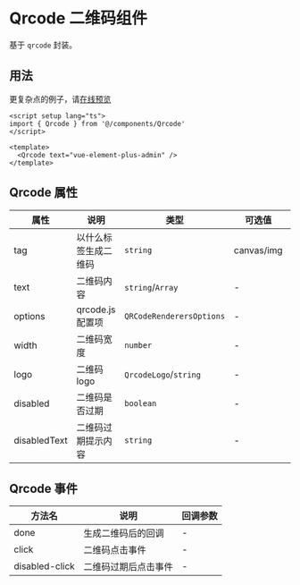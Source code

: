 # Qrcode 二维码组件

基于 `qrcode` 封装。

## 用法

更复杂点的例子，请[在线预览](https://element-plus-admin.cn/#/components/qrcode)

```vue
<script setup lang="ts">
import { Qrcode } from '@/components/Qrcode'
</script>

<template>
  <Qrcode text="vue-element-plus-admin" />
</template>

```

## Qrcode 属性

| 属性 | 说明 | 类型 | 可选值 | 默认值 |
| ---- | ---- | ---- | ---- | ---- |
| tag | 以什么标签生成二维码 | `string` | canvas/img | canvas |
| text | 二维码内容 | `string`/`Array` | - | - |
| options | qrcode.js 配置项 | `QRCodeRenderersOptions` | - | {} |
| width | 二维码宽度 | `number` | - | 200 |
| logo | 二维码 logo | `QrcodeLogo`/`string` | - | - |
| disabled | 二维码是否过期 | `boolean` | - | false |
| disabledText | 二维码过期提示内容 | `string` | - | - |

## Qrcode 事件

| 方法名 | 说明 | 回调参数 |
| ---- | ---- | ---- |
| done | 生成二维码后的回调 | - |
| click | 二维码点击事件 | - |
| disabled-click | 二维码过期后点击事件 | - |
